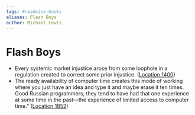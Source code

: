 ```yaml
---
tags: #readwise-books
aliases: Flash Boys
author: Michael Lewis
---
```

# Flash Boys

- Every systemic market injustice arose from some loophole in a regulation created to correct some prior injustice. ([Location 1400](https://readwise.io/to_kindle?action=open&asin=B00HVJB4VM&location=1400))
- The ready availability of computer time creates this mode of working where you just have an idea and type it and maybe erase it ten times. Good Russian programmers, they tend to have had that one experience at some time in the past—the experience of limited access to computer time.” ([Location 1852](https://readwise.io/to_kindle?action=open&asin=B00HVJB4VM&location=1852))
